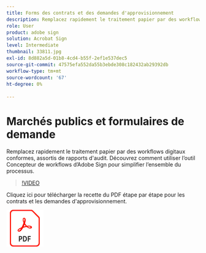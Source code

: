 ```yaml
---
title: Forms des contrats et des demandes d'approvisionnement
description: Remplacez rapidement le traitement papier par des workflows digitaux conformes, assortis de rapports d'audit
role: User
product: adobe sign
solution: Acrobat Sign
level: Intermediate
thumbnail: 33811.jpg
exl-id: 8d882a5d-01b8-4cd4-b55f-2ef1e537dec5
source-git-commit: 47575efa552da55b3ebde308c182432ab29392db
workflow-type: tm+mt
source-wordcount: '67'
ht-degree: 0%

---
```


# Marchés publics et formulaires de demande

Remplacez rapidement le traitement papier par des workflows digitaux conformes, assortis de rapports d&#39;audit. Découvrez comment utiliser l’outil Concepteur de workflows d’Adobe Sign pour simplifier l’ensemble du processus.

>[!VIDEO](https://video.tv.adobe.com/v/33811?hidetitle=true)

Cliquez ici pour télécharger la recette du PDF étape par étape pour les contrats et les demandes d&#39;approvisionnement.

[![Télécharger la recette du PDF](../assets/acrobat_PDF_96.png)](../assets/UseCaseRecipe-EN-UsingWorkflowDesigner.pdf)
